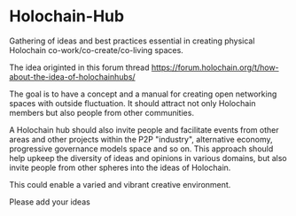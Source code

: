 # Holochain-Hub
Gathering of ideas and best practices essential in creating physical Holochain co-work/co-create/co-living spaces. 

The idea originted in this forum thread https://forum.holochain.org/t/how-about-the-idea-of-holochainhubs/



The goal is to have a concept and a manual for creating open networking spaces with outside fluctuation. 
It should attract not only Holochain members but also people from other communities.

A Holochain hub should also invite people and facilitate events from other areas and other projects within the P2P "industry", alternative economy, progressive governance models space and so on. This approach should help upkeep the diversity of ideas and opinions in various domains, but also invite people from other spheres into the ideas of Holochain.

This could enable a varied and vibrant creative environment.



Please add your ideas
